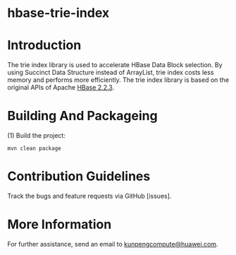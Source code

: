 # hbase-trie-index



Introduction
============
The trie index library is used to accelerate HBase Data Block selection. By using Succinct Data Structure instead of ArrayList, trie index costs less memory and performs more efficiently.  The trie index library is based on the original APIs of Apache [HBase 2.2.3](https://github.com/apache/hbase/tree/rel/2.2.3).




Building And Packageing
====================

(1) Build the project:

    mvn clean package
    

Contribution Guidelines
========

Track the bugs and feature requests via GitHub [issues].

More Information
========

For further assistance, send an email to kunpengcompute@huawei.com.
